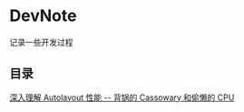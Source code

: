 # DevNote
记录一些开发过程

## 目录
[深入理解 Autolayout 性能 -- 背锅的 Cassowary 和偷懒的 CPU](https://github.com/nangege/iOSPerformance/blob/master/notes/%E6%B7%B1%E5%85%A5%E7%90%86%E8%A7%A3%20Autolayout%20%E6%80%A7%E8%83%BD%20--%20%E5%81%B7%E6%87%92%E7%9A%84%20CPU%20%E5%92%8C%20%E8%83%8C%E9%94%85%E7%9A%84%20Cassowary.md)

